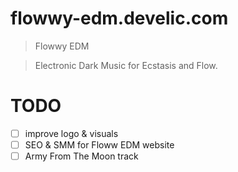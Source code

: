 # flowwy-edm.develic.com

> Flowwy EDM

> Electronic Dark Music for Ecstasis and Flow.

# TODO

- [ ] improve logo & visuals
- [ ] SEO & SMM for Floww EDM website
- [ ] Army From The Moon track